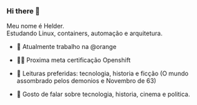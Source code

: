 ### Hi there 👋

Meu nome é Helder.      
Estudando Linux, containers, automação e arquitetura. 

- :rocket: Atualmente trabalho na @orange
- 👨‍🎓 Proxima meta certificação Openshift  

- :book:  Leituras preferidas: tecnologia, historia e ficção (O mundo assombrado pelos demonios e Novembro de 63)

- 💬  Gosto de falar sobre tecnologia, historia, cinema e politica.

<!--
**heldercesario/heldercesario** is a ✨ _special_ ✨ repository because its `README.md` (this file) appears on your GitHub profile.

Here are some ideas to get you started:

- 🔭 I’m currently working on ...
- 🌱 I’m currently learning ...
- 👯 I’m looking to collaborate on ...
- 🤔 I’m looking for help with ...
- 💬 Ask me about ...
- 📫 How to reach me: ...
- 😄 Pronouns: ...
- ⚡ Fun fact: ...
-->
